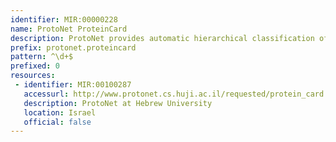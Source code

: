 ```yaml
---
identifier: MIR:00000228
name: ProtoNet ProteinCard
description: ProtoNet provides automatic hierarchical classification of protein sequences in the UniProt database, partitioning the protein space into clusters of similar proteins. This collection references protein information.
prefix: protonet.proteincard
pattern: ^\d+$
prefixed: 0
resources:
 - identifier: MIR:00100287
   accessurl: http://www.protonet.cs.huji.ac.il/requested/protein_card.php?protein_id=
   description: ProtoNet at Hebrew University
   location: Israel
   official: false
---
```

